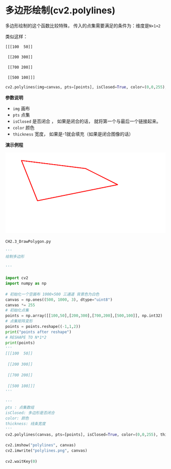 # 多边形绘制(cv2.polylines)

多边形绘制的这个函数比较特殊， 传入的点集需要满足的条件为：维度是`N×1×2`

类似这样：

```
[[[100  50]]

 [[200 300]]

 [[700 200]]

 [[500 100]]]
```

```python
cv2.polylines(img=canvas, pts=[points], isClosed=True, color=(0,0,255), thickness=3)
```

**参数说明**

* `img` 画布
* `pts` 点集
* `isClosed` 是否闭合 ， 如果是闭合的话， 就将第一个与最后一个链接起来。
* `color` 颜色
* `thickness` 宽度， 如果是-1就会填充（如果是闭合图像的话）

**演示例程**

![polylines.png](./image/polylines.png)

`CH2.3_DrawPolygon.py`

```python
'''
绘制多边形

'''

import cv2
import numpy as np

# 初始化一个空画布 1000×500 三通道 背景色为白色 
canvas = np.ones((500, 1000, 3), dtype="uint8")
canvas *= 255
# 初始化点集
points = np.array([[100,50],[200,300],[700,200],[500,100]], np.int32)
# 点集矩阵变形
points = points.reshape((-1,1,2))
print("points after reshape")
# RESHAPE TO N*1*2
print(points)
'''
[[[100  50]]

 [[200 300]]

 [[700 200]]

 [[500 100]]]
'''

'''
pts : 点集数组
isClosed: 多边形是否闭合
color: 颜色
thickness: 线条宽度
'''
cv2.polylines(canvas, pts=[points], isClosed=True, color=(0,0,255), thickness=3)

cv2.imshow("polylines", canvas)
cv2.imwrite("polylines.png", canvas)

cv2.waitKey(0)
```